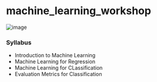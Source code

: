 # machine_learning_workshop
![image](https://github.com/user-attachments/assets/95d0c7a7-5fe6-46ca-982a-dba2ff8b82b5)

### Syllabus
- Introduction to Machine Learning
- Machine Learning for Regression
- Machine Learning for CLassification
- Evaluation Metrics for Classification
